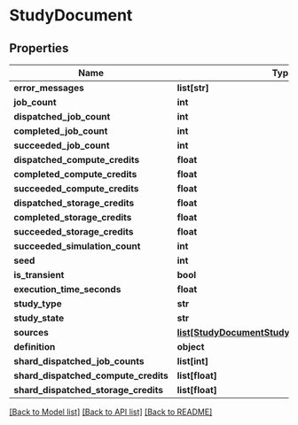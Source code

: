 # StudyDocument

## Properties
Name | Type | Description | Notes
------------ | ------------- | ------------- | -------------
**error_messages** | **list[str]** |  | [optional] 
**job_count** | **int** |  | [optional] 
**dispatched_job_count** | **int** |  | [optional] 
**completed_job_count** | **int** |  | [optional] 
**succeeded_job_count** | **int** |  | [optional] 
**dispatched_compute_credits** | **float** |  | [optional] 
**completed_compute_credits** | **float** |  | [optional] 
**succeeded_compute_credits** | **float** |  | [optional] 
**dispatched_storage_credits** | **float** |  | [optional] 
**completed_storage_credits** | **float** |  | [optional] 
**succeeded_storage_credits** | **float** |  | [optional] 
**succeeded_simulation_count** | **int** |  | [optional] 
**seed** | **int** |  | [optional] 
**is_transient** | **bool** |  | [optional] 
**execution_time_seconds** | **float** |  | [optional] 
**study_type** | **str** |  | [optional] 
**study_state** | **str** |  | [optional] 
**sources** | [**list[StudyDocumentStudyDocumentDataSource]**](StudyDocumentStudyDocumentDataSource.md) |  | [optional] 
**definition** | **object** |  | [optional] 
**shard_dispatched_job_counts** | **list[int]** |  | [optional] 
**shard_dispatched_compute_credits** | **list[float]** |  | [optional] 
**shard_dispatched_storage_credits** | **list[float]** |  | [optional] 

[[Back to Model list]](../README.md#documentation-for-models) [[Back to API list]](../README.md#documentation-for-api-endpoints) [[Back to README]](../README.md)


